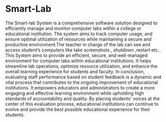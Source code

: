 # Smart-Lab

The Smart-lab System is a comprehensive software solution designed to efficiently manage and monitor computer labs within a college or educational institution. The system aims to track computer usage, and ensure optimal utilization of resources while maintaining a secure and productive environment.The teacher in charge of the lab can see and access student’s computers like take screenshots , shutdown ,restart etc.. This System aims to provide an efficient, secure, and well-managed environment for computer labs within educational institutions. It helps streamline lab operations, optimize resource utilization, and enhance the overall learning experience for students and faculty. In conclusion, evaluating staff performance based on 
student feedback is a dynamic and vital process that contributes to the ongoing 
improvement of educational institutions. It empowers educators and administrators to create a more engaging and effective learning environment while upholding high standards of accountability and quality. By placing students' voices at the center of this evaluation process, educational institutions can continue to evolve and provide the best possible 
educational experience for their students.
